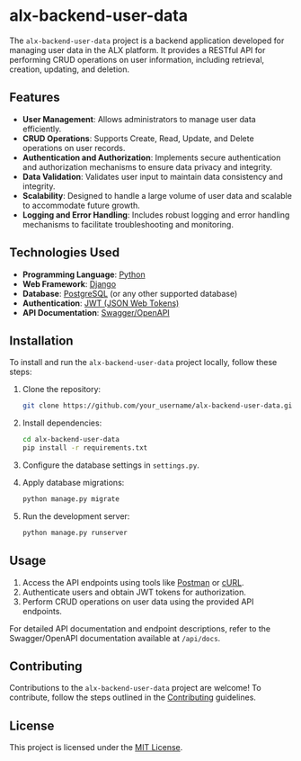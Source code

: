 # alx-backend-user-data

The `alx-backend-user-data` project is a backend application developed for managing user data in the ALX platform. It provides a RESTful API for performing CRUD operations on user information, including retrieval, creation, updating, and deletion.

## Features

- **User Management**: Allows administrators to manage user data efficiently.
- **CRUD Operations**: Supports Create, Read, Update, and Delete operations on user records.
- **Authentication and Authorization**: Implements secure authentication and authorization mechanisms to ensure data privacy and integrity.
- **Data Validation**: Validates user input to maintain data consistency and integrity.
- **Scalability**: Designed to handle a large volume of user data and scalable to accommodate future growth.
- **Logging and Error Handling**: Includes robust logging and error handling mechanisms to facilitate troubleshooting and monitoring.

## Technologies Used

- **Programming Language**: [Python](https://www.python.org/)
- **Web Framework**: [Django](https://www.djangoproject.com/)
- **Database**: [PostgreSQL](https://www.postgresql.org/) (or any other supported database)
- **Authentication**: [JWT (JSON Web Tokens)](https://jwt.io/)
- **API Documentation**: [Swagger/OpenAPI](https://swagger.io/)

## Installation

To install and run the `alx-backend-user-data` project locally, follow these steps:

1. Clone the repository:

    ```bash
    git clone https://github.com/your_username/alx-backend-user-data.git
    ```

2. Install dependencies:

    ```bash
    cd alx-backend-user-data
    pip install -r requirements.txt
    ```

3. Configure the database settings in `settings.py`.

4. Apply database migrations:

    ```bash
    python manage.py migrate
    ```

5. Run the development server:

    ```bash
    python manage.py runserver
    ```

## Usage

1. Access the API endpoints using tools like [Postman](https://www.postman.com/) or [cURL](https://curl.se/).
2. Authenticate users and obtain JWT tokens for authorization.
3. Perform CRUD operations on user data using the provided API endpoints.

For detailed API documentation and endpoint descriptions, refer to the Swagger/OpenAPI documentation available at `/api/docs`.

## Contributing

Contributions to the `alx-backend-user-data` project are welcome! To contribute, follow the steps outlined in the [Contributing](CONTRIBUTING.md) guidelines.

## License

This project is licensed under the [MIT License](LICENSE).
